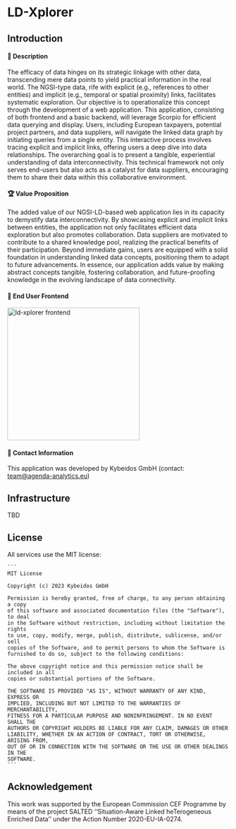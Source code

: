 # LD-Xplorer


## Introduction


#### 📝 Description

The efficacy of data hinges on its strategic linkage with other data, transcending mere data points to yield practical information in the real world. The NGSI-type data, rife with explicit (e.g., references to other entities) and implicit (e.g., temporal or spatial proximity) links, facilitates systematic exploration.
Our objective is to operationalize this concept through the development of a web application. This application, consisting of both frontend and a basic backend, will leverage Scorpio for efficient data querying and display. Users, including European taxpayers, potential project partners, and data suppliers, will navigate the linked data graph by initiating queries from a single entity.
This interactive process involves tracing explicit and implicit links, offering users a deep dive into data relationships. The overarching goal is to present a tangible, experiential understanding of data interconnectivity. This technical framework not only serves end-users but also acts as a catalyst for data suppliers, encouraging them to share their data within this collaborative environment.

#### 🏆 Value Proposition

The added value of our NGSI-LD-based web application lies in its capacity to demystify data interconnectivity. By showcasing explicit and implicit links between entities, the application not only facilitates efficient data exploration but also promotes collaboration. Data suppliers are motivated to contribute to a shared knowledge pool, realizing the practical benefits of their participation. Beyond immediate gains, users are equipped with a solid foundation in understanding linked data concepts, positioning them to adapt to future advancements. In essence, our application adds value by making abstract concepts tangible, fostering collaboration, and future-proofing knowledge in the evolving landscape of data connectivity.



#### 🎯 End User Frontend

<img src="https://raw.githubusercontent.com/SALTED-Project/LD-Xplorer/master/images/frontend.jpeg" alt="ld-xplorer frontend" height="300px"/>


#### 📧 Contact Information

This application was developed by Kybeidos GmbH (contact: team@agenda-analytics.eu)


## Infrastructure

TBD

    

## License

All services use the MIT license:

    ```
    MIT License

    Copyright (c) 2023 Kybeidos GmbH

    Permission is hereby granted, free of charge, to any person obtaining a copy
    of this software and associated documentation files (the "Software"), to deal
    in the Software without restriction, including without limitation the rights
    to use, copy, modify, merge, publish, distribute, sublicense, and/or sell
    copies of the Software, and to permit persons to whom the Software is
    furnished to do so, subject to the following conditions:

    The above copyright notice and this permission notice shall be included in all
    copies or substantial portions of the Software.

    THE SOFTWARE IS PROVIDED "AS IS", WITHOUT WARRANTY OF ANY KIND, EXPRESS OR
    IMPLIED, INCLUDING BUT NOT LIMITED TO THE WARRANTIES OF MERCHANTABILITY,
    FITNESS FOR A PARTICULAR PURPOSE AND NONINFRINGEMENT. IN NO EVENT SHALL THE
    AUTHORS OR COPYRIGHT HOLDERS BE LIABLE FOR ANY CLAIM, DAMAGES OR OTHER
    LIABILITY, WHETHER IN AN ACTION OF CONTRACT, TORT OR OTHERWISE, ARISING FROM,
    OUT OF OR IN CONNECTION WITH THE SOFTWARE OR THE USE OR OTHER DEALINGS IN THE
    SOFTWARE.
    ```


## Acknowledgement
This work was supported by the European Commission CEF Programme by means of the project SALTED ‘‘Situation-Aware Linked heTerogeneous Enriched Data’’ under the Action Number 2020-EU-IA-0274.


